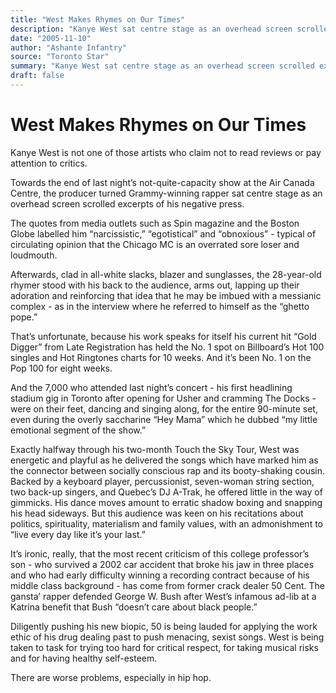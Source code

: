 ```yaml
---
title: "West Makes Rhymes on Our Times"
description: "Kanye West sat centre stage as an overhead screen scrolled excerpts of his negative press. The quotes from media outlets labelled him “narcissistic,” “egotistical” and “obnoxious” - typical of circula..."
date: "2005-11-10"
author: "Ashante Infantry"
source: "Toronto Star"
summary: "Kanye West sat centre stage as an overhead screen scrolled excerpts of his negative press. The quotes from media outlets labelled him “narcissistic,” “egotistical” and “obnoxious” - typical of circulating opinion that the Chicago MC is an overrated sore loser and loudmouth. And his work speaks for itself his current hit “Gold Digger” has held the No. 1 spot on Billboard’s Hot 100 singles and Hot Ringtones charts"
draft: false
---
```


# West Makes Rhymes on Our Times

Kanye West is not one of those artists who claim not to read reviews or pay attention to critics.

Towards the end of last night’s not-quite-capacity show at the Air Canada Centre, the producer turned Grammy-winning rapper sat centre stage as an overhead screen scrolled excerpts of his negative press.

The quotes from media outlets such as Spin magazine and the Boston Globe labelled him “narcissistic,” “egotistical” and “obnoxious” - typical of circulating opinion that the Chicago MC is an overrated sore loser and loudmouth.

Afterwards, clad in all-white slacks, blazer and sunglasses, the 28-year-old rhymer stood with his back to the audience, arms out, lapping up their adoration and reinforcing that idea that he may be imbued with a messianic complex - as in the interview where he referred to himself as the “ghetto pope.”

That’s unfortunate, because his work speaks for itself his current hit “Gold Digger” from Late Registration has held the No. 1 spot on Billboard’s Hot 100 singles and Hot Ringtones charts for 10 weeks. And it’s been No. 1 on the Pop 100 for eight weeks.

And the 7,000 who attended last night’s concert - his first headlining stadium gig in Toronto after opening for Usher and cramming The Docks - were on their feet, dancing and singing along, for the entire 90-minute set, even during the overly saccharine “Hey Mama” which he dubbed “my little emotional segment of the show.”

Exactly halfway through his two-month Touch the Sky Tour, West was energetic and playful as he delivered the songs which have marked him as the connector between socially conscious rap and its booty-shaking cousin. Backed by a keyboard player, percussionist, seven-woman string section, two back-up singers, and Quebec’s DJ A-Trak, he offered little in the way of gimmicks. His dance moves amount to erratic shadow boxing and snapping his head sideways. But this audience was keen on his recitations about politics, spirituality, materialism and family values, with an admonishment to “live every day like it’s your last.”

It’s ironic, really, that the most recent criticism of this college professor’s son - who survived a 2002 car accident that broke his jaw in three places and who had early difficulty winning a recording contract because of his middle class background - has come from former crack dealer 50 Cent. The gansta’ rapper defended George W. Bush after West’s infamous ad-lib at a Katrina benefit that Bush “doesn’t care about black people.”

Diligently pushing his new biopic, 50 is being lauded for applying the work ethic of his drug dealing past to push menacing, sexist songs. West is being taken to task for trying too hard for critical respect, for taking musical risks and for having healthy self-esteem.

There are worse problems, especially in hip hop.
